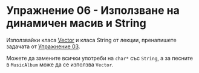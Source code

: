 # Упражнение 06 - Използване на динамичен масив и String

Използвайки класа [Vector](https://github.com/darina2612/OOP_IS_2018/blob/master/Exercises/04/README.md) и класа String от лекции,
пренапишетe задачата от [Упражнение 03](https://github.com/darina2612/OOP_IS_2018/blob/master/Exercises/03/README.md).

Можете да замените всички употреби на `char*` със `String`, а за песните в `MusicAlbum` може да се използва `Vector`.
